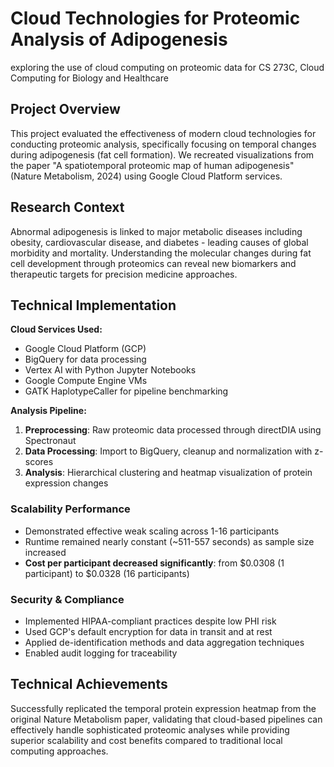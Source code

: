 # Cloud Technologies for Proteomic Analysis of Adipogenesis

exploring the use of cloud computing on proteomic data for CS 273C, Cloud Computing for Biology and Healthcare

## Project Overview

This project evaluated the effectiveness of modern cloud technologies for conducting proteomic analysis, specifically focusing on temporal changes during adipogenesis (fat cell formation). We recreated visualizations from the paper "A spatiotemporal proteomic map of human adipogenesis" (Nature Metabolism, 2024) using Google Cloud Platform services.

## Research Context

Abnormal adipogenesis is linked to major metabolic diseases including obesity, cardiovascular disease, and diabetes - leading causes of global morbidity and mortality. Understanding the molecular changes during fat cell development through proteomics can reveal new biomarkers and therapeutic targets for precision medicine approaches.

## Technical Implementation

**Cloud Services Used:**
- Google Cloud Platform (GCP)
- BigQuery for data processing
- Vertex AI with Python Jupyter Notebooks
- Google Compute Engine VMs
- GATK HaplotypeCaller for pipeline benchmarking

**Analysis Pipeline:**
1. **Preprocessing**: Raw proteomic data processed through directDIA using Spectronaut
2. **Data Processing**: Import to BigQuery, cleanup and normalization with z-scores
3. **Analysis**: Hierarchical clustering and heatmap visualization of protein expression changes

### Scalability Performance
- Demonstrated effective weak scaling across 1-16 participants
- Runtime remained nearly constant (~511-557 seconds) as sample size increased
- **Cost per participant decreased significantly**: from $0.0308 (1 participant) to $0.0328 (16 participants)

### Security & Compliance
- Implemented HIPAA-compliant practices despite low PHI risk
- Used GCP's default encryption for data in transit and at rest
- Applied de-identification methods and data aggregation techniques
- Enabled audit logging for traceability

## Technical Achievements

Successfully replicated the temporal protein expression heatmap from the original Nature Metabolism paper, validating that cloud-based pipelines can effectively handle sophisticated proteomic analyses while providing superior scalability and cost benefits compared to traditional local computing approaches.

